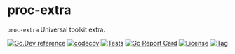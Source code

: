 # proc-extra

`proc-extra` Universal toolkit extra.

[![Go.Dev reference](https://img.shields.io/badge/go.dev-reference-blue?logo=go&logoColor=white)](https://pkg.go.dev/github.com/things-go/proc-extra?tab=doc)
[![codecov](https://codecov.io/gh/things-go/proc-extra/branch/main/graph/badge.svg)](https://codecov.io/gh/things-go/proc-extra)
[![Tests](https://github.com/things-go/proc-extra/actions/workflows/ci.yml/badge.svg)](https://github.com/things-go/proc-extra/actions/workflows/ci.yml)
[![Go Report Card](https://goreportcard.com/badge/github.com/things-go/proc-extra)](https://goreportcard.com/report/github.com/things-go/proc-extra)
[![License](https://img.shields.io/github/license/things-go/proc-extra)](https://github.com/things-go/proc-extra/raw/main/LICENSE)
[![Tag](https://img.shields.io/github/v/tag/things-go/proc-extra)](https://github.com/things-go/proc-extra/tags)
